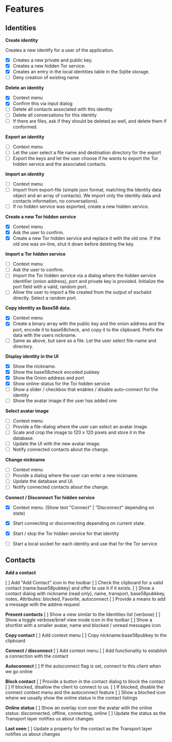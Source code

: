  

# Features

## Identities

**Create identity**

Creates a new identify for a user of the application. 

- [x] Creates a new private and public key.
- [x] Creates a new hidden Tor service.
- [x] Creates an entry in the local identities table in the Sqlite storage.
- [ ] Deny creation of existing name

**Delete an identity**
- [x] Context menu
- [x] Confirm this via input dialog
- [ ] Delete all contacts associated with this identity
- [ ] Delete all conversations for this identity
- [ ] If there are files, ask if they should be deleted as well, and delete them if conformed. 

**Export an identity**
- [ ] Context menu
- [ ] Let the user select a file name and destination directory for the export
- [ ] Export the keys and let the user choose if he wants to export the Tor hidden service and the associated contacts. 

**Import an identity**
- [ ] Context menu
- [ ] Import from export-file (simple json format, matching the Identity data object and an array of contacts). We import only the identity data and contacts information, no conversations).
- [ ] If no hidden service was exported, create a new hidden service. 

**Create a new Tor hidden service**
- [x] Context menu
- [x] Ask the user to confirm.
- [x] Create a new Tor hidden service and replace it with the old one. If the old one was on-line, shut it down before deleting the key. 

**Import a Tor hidden service**
- [ ] Context menu
- [ ] Ask the user to confirm.
- [ ] Import the Tor hidden service via a dialog where the hidden service identifier (onion address), port and private key is provided. Initialize the port field with a valid, random port.
- [ ] Allow the user to import a file created from the output of eschalot directly. Select a random port.

**Copy identity as Base58 data.**
- [x] Context menu
- [x] Create a binary array with the public key and the onion address and the port, encode it to base58check, and copy it to the clipboard. Prefix the data with the users nickname. 
- [ ] Same as above, but save as a file. Let the user select file-name and directory.

**Display identity in the UI**
- [x] Show the nickname.
- [x] Show the base58check encoded pubkey
- [x] Show the Onion address and port
- [x] Show online-status for the Tor hidden service
- [ ] Show a slider / checkbox that enables / disable auto-connect for the identity
- [ ] Show the avatar image if the user has added one

**Select avatar image**
- [ ] Context menu
- [ ] Provide a file-dialog where the user can select an avatar image. 
- [ ] Scale and crop the image to 120 x 120 pixels and store it in the database.
- [ ] Update the UI with the new avatar image.
- [ ] Notify connected contacts about the change.

**Change nickname**
- [ ] Context menu
- [ ] Provide a dialog where the user can enter a new nickname.
- [ ] Update the database and UI.
- [ ] Notify connected contacts about the change.

**Connect / Disconnect Tor hidden service**
- [x] Context menu. (Show text "Connect" | "Disconnect" depending on state)
- [x] Start connecting or disconnecting depending on current state.
- [x] Start / stop the Tor hidden service for that identity
- [ ] Start a local socket for each identity and use that for the Tor service


## Contacts

**Add a contact**

[ ] Add "Add Contact" icon in the toolbar
[ ] Check the clipboard for a valid contact (name:base58pubkey) and offer to use it if it exists.
[ ] Show a contact dialog with nickname (read only), name, transport, base58pubkkey, notes, Attributes: blocked, Favorite, autoconnect
[ ] Provide a means to add a message with the addme request

**Present contacts**
[ ] Show a view similar to the Identities list (verbose)
[ ] Show a toggle verbose/brief view mode icon in the toolbar
[ ] Show a shortlist with a smaller avatar, name and blocked / unread messages icon

**Copy contact**
[ ] Add context menu
[ ] Copy nickname:base58pubkey to the clipboard

**Connect / disconnect**
[ ] Add context menu
[ ] Add functionality to establish a connection with the contact

**Autoconnect**
[ ] If the autoconnect flag is set, connect to this client when we go online

**Block contact**
[ ] Provide a button in the contact dialog to block the contact
[ ] If blocked, disallow the client to connect to us.
[ ] If blocked, disable the connect context menu and the autoconnect feature
[ ] Show a bloched icon where we usually show the online status in the contact listings

**Online status**
[ ] Show an overlay icon over the avatar with the online status: disconnected, offline, connecting, online
[ ] Update the status as the Transport layer notifies us about changes

**Last seen**
[ ] Update a property for the contact as the Transport layer notifies us about changes

